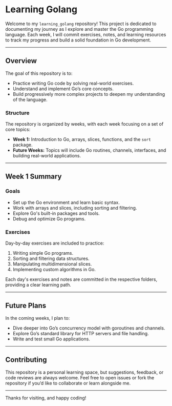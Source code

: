# Learning Golang

Welcome to my `learning_golang` repository! This project is dedicated to documenting my journey as I explore and master the Go programming language. Each week, I will commit exercises, notes, and learning resources to track my progress and build a solid foundation in Go development.

---

## Overview

The goal of this repository is to:
- Practice writing Go code by solving real-world exercises.
- Understand and implement Go’s core concepts.
- Build progressively more complex projects to deepen my understanding of the language.

### Structure
The repository is organized by weeks, with each week focusing on a set of core topics:
- **Week 1:** Introduction to Go, arrays, slices, functions, and the `sort` package.
- **Future Weeks:** Topics will include Go routines, channels, interfaces, and building real-world applications.

---

## Week 1 Summary

### Goals
- Set up the Go environment and learn basic syntax.
- Work with arrays and slices, including sorting and filtering.
- Explore Go's built-in packages and tools.
- Debug and optimize Go programs.

### Exercises
Day-by-day exercises are included to practice:
1. Writing simple Go programs.
2. Sorting and filtering data structures.
3. Manipulating multidimensional slices.
4. Implementing custom algorithms in Go.

Each day's exercises and notes are committed in the respective folders, providing a clear learning path.

---

## Future Plans
In the coming weeks, I plan to:
- Dive deeper into Go’s concurrency model with goroutines and channels.
- Explore Go’s standard library for HTTP servers and file handling.
- Write and test small Go applications.

---

## Contributing
This repository is a personal learning space, but suggestions, feedback, or code reviews are always welcome. Feel free to open issues or fork the repository if you’d like to collaborate or learn alongside me.

---

Thanks for visiting, and happy coding!
